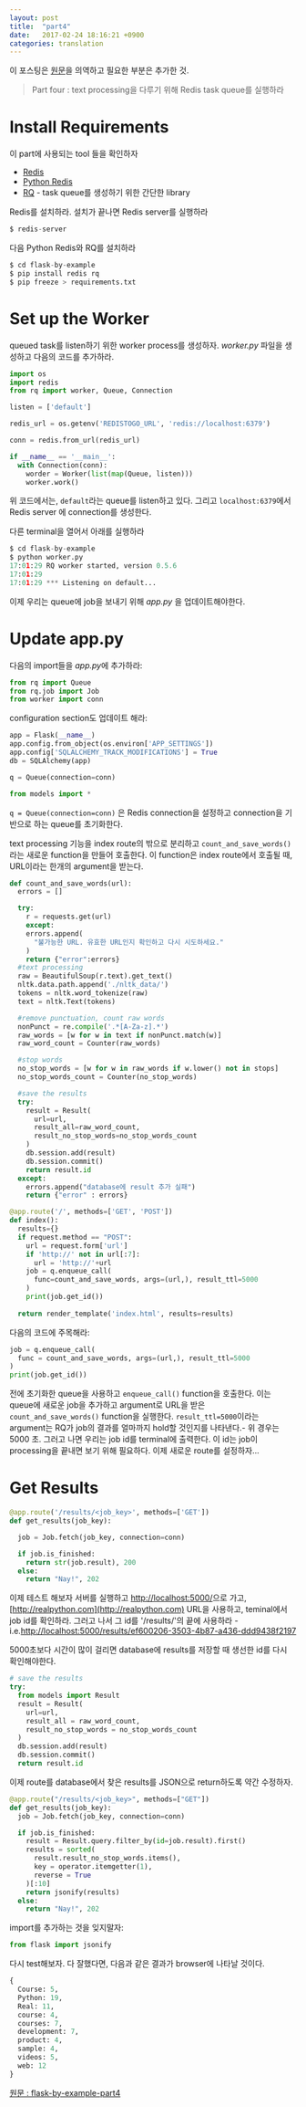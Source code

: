 ```yaml
---
layout: post
title:  "part4"
date:   2017-02-24 18:16:21 +0900
categories: translation
---
```


이 포스팅은 [원문](https://realpython.com/blog/python/flask-by-example-implementing-a-redis-task-queue/)을 의역하고 필요한 부분은 추가한 것.


> Part four : text processing을 다루기 위해 Redis task queue를 실행하라

# Install Requirements

이 part에 사용되는 tool 들을 확인하자

 - [Redis](https://redis.io/)
 - [Python Redis](https://pypi.python.org/pypi/redis/2.10.5)
 - [RQ](https://pypi.python.org/pypi/rq/0.5.6) - task queue를 생성하기 위한 간단한 library
 
Redis를 설치하라. 설치가 끝나면 Redis server를 실행하라

```python
$ redis-server 
```
다음 Python Redis와 RQ를 설치하라

```python
$ cd flask-by-example
$ pip install redis rq
$ pip freeze > requirements.txt
```
# Set up the Worker

queued task를 listen하기 위한 worker process를 생성하자. *worker.py* 파일을 생성하고 다음의 코드를 추가하라.

```python
import os 
import redis
from rq import worker, Queue, Connection

listen = ['default']

redis_url = os.getenv('REDISTOGO_URL', 'redis://localhost:6379')

conn = redis.from_url(redis_url)

if __name__ == '__main__':
  with Connection(conn):
    worder = Worker(list(map(Queue, listen)))
    worker.work()
```

위 코드에서는, `default`라는 queue를 listen하고 있다. 그리고 `localhost:6379`에서 Redis server 에 connection를 생성한다.

다른 terminal을 열어서 아래를 실행하라
```python
$ cd flask-by-example
$ python worker.py
17:01:29 RQ worker started, version 0.5.6
17:01:29
17:01:29 *** Listening on default...
```
이제 우리는 queue에 job을 보내기 위해 *app.py* 을 업데이트해야한다.

# Update app.py

다음의 import들을 *app.py*에 추가하라:
```python
from rq import Queue
from rq.job import Job
from worker import conn
```

configuration section도 업데이트 해라:
```python
app = Flask(__name__)
app.config.from_object(os.environ['APP_SETTINGS'])
app.config['SQLALCHEMY_TRACK_MODIFICATIONS'] = True
db = SQLAlchemy(app)

q = Queue(connection=conn)

from models import *
```

`q = Queue(connection=conn)` 은 Redis connection을 설정하고 connection을 기반으로 하는 queue를 초기화한다.

text processing 기능을 index route의 밖으로 분리하고 `count_and_save_words()`라는 새로운 function을 만들어 호출한다.
이 function은 index route에서 호출될 때, URL이라는 한개의 argument을 받는다.

```python
def count_and_save_words(url):
  errors = []

  try:
    r = requests.get(url)
    except:
    errors.append(
      "불가능한 URL. 유효한 URL인지 확인하고 다시 시도하세요."
    )
    return {"error":errors}
  #text processing
  raw = BeautifulSoup(r.text).get_text()
  nltk.data.path.append('./nltk_data/')
  tokens = nltk.word_tokenize(raw)
  text = nltk.Text(tokens)

  #remove punctuation, count raw words
  nonPunct = re.compile('.*[A-Za-z].*')
  raw_words = [w for w in text if nonPunct.match(w)]
  raw_word_count = Counter(raw_words)

  #stop words
  no_stop_words = [w for w in raw_words if w.lower() not in stops]
  no_stop_words_count = Counter(no_stop_words)

  #save the results
  try:
    result = Result(
      url=url,
      result_all=raw_word_count,
      result_no_stop_words=no_stop_words_count
    )
    db.session.add(result)
    db.session.commit()
    return result.id
  except:
    errors.append("database에 result 추가 실패")
    return {"error" : errors}

@app.route('/', methods=['GET', 'POST'])
def index():
  results={}
  if request.method == "POST":
    url = request.form['url']
    if 'http://' not in url[:7]:
      url = 'http://'+url
    job = q.enqueue_call(
      func=count_and_save_words, args=(url,), result_ttl=5000
    )
    print(job.get_id())
  
  return render_template('index.html', results=results)
```

다음의 코드에 주목해라:
```python
job = q.enqueue_call(
  func = count_and_save_words, args=(url,), result_ttl=5000
)
print(job.get_id())
```

전에 초기화한 queue을 사용하고 `enqueue_call()` function을 호출한다. 이는 queue에 새로운 job을 추가하고
argument로 URL을 받은 `count_and_save_words()` function을 실행한다. 
`result_ttl=5000`이라는 argument는 RQ가 job의 결과를 얼마까지 hold할 것인지를 나타낸다.- 위 경우는 5000 초. 
그러고 나면 우리는 job id를 terminal에 출력한다. 이 id는 job이 processing을 끝내면 보기 위해 필요하다.
이제 새로운 route를 설정하자...

# Get Results 

```python
@app.route('/results/<job_key>', methods=['GET'])
def get_results(job_key):

  job = Job.fetch(job_key, connection=conn)

  if job.is_finished:
    return str(job.result), 200
  else:
    return "Nay!", 202
```
이제 테스트 해보자
서버를 실행하고 [http://localhost:5000/](http://localhost:5000/)으로 가고,[http://realpython.com](http://realpython.com) URL을 사용하고, teminal에서 job id를 확인하라.
그러고 나서 그 id를 '/results/'의 끝에 사용하라 - i.e.[http://localhost:5000/results/ef600206-3503-4b87-a436-ddd9438f2197](http://localhost:5000/results/ef600206-3503-4b87-a436-ddd9438f2197)

5000초보다 시간이 많이 걸리면 database에 results를 저장할 때 생선한 id를 다시 확인해야한다.
```python
# save the results
try:
  from models import Result
  result = Result(
    url=url,
    result_all = raw_word_count,
    result_no_stop_words = no_stop_words_count
  )
  db.session.add(result)
  db.session.commit()
  return result.id
```

이제 route를 database에서 찾은 results를 JSON으로 return하도록 약간 수정하자.

```python
@app.route("/results/<job_key>", methods=["GET"])
def get_results(job_key):
  job = Job.fetch(job_key, connection=conn)

  if job.is_finished:
    result = Result.query.filter_by(id=job.result).first()
    results = sorted(
      result.result_no_stop_words.items(),
      key = operator.itemgetter(1),
      reverse = True
    )[:10]
    return jsonify(results)
  else:
    return "Nay!", 202
```

import를 추가하는 것을 잊지말자:

```python
from flask import jsonify
```

다시 test해보자. 다 잘했다면, 다음과 같은 결과가 browser에 나타날 것이다.
```python
{
  Course: 5,
  Python: 19,
  Real: 11,
  course: 4,
  courses: 7,
  development: 7,
  product: 4,
  sample: 4,
  videos: 5,
  web: 12
}
```


[원문 : flask-by-example-part4](https://realpython.com/blog/python/flask-by-example-implementing-a-redis-task-queue/)